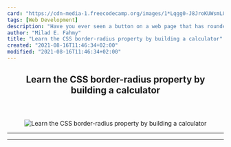 ```yaml
---
card: "https://cdn-media-1.freecodecamp.org/images/1*Lqgg0-J8JroKUWsmL8-S1w.png"
tags: [Web Development]
description: "Have you ever seen a button on a web page that has rounded ed"
author: "Milad E. Fahmy"
title: "Learn the CSS border-radius property by building a calculator"
created: "2021-08-16T11:46:34+02:00"
modified: "2021-08-16T11:46:34+02:00"
---
```

<div class="site-wrapper">
<main id="site-main" class="site-main outer">
<div class="inner">
<article class="post-full post tag-web-development tag-css tag-technology tag-tech tag-design ">
<header class="post-full-header">
<h1 class="post-full-title">Learn the CSS border-radius property by building a calculator</h1>
</header>
<figure class="post-full-image">
<picture>
<source media="(max-width: 700px)" sizes="1px" srcset="data:image/gif;base64,R0lGODlhAQABAIAAAAAAAP///yH5BAEAAAAALAAAAAABAAEAAAIBRAA7 1w">
<source media="(min-width: 701px)" sizes="(max-width: 800px) 400px,
(max-width: 1170px) 700px,
1400px" srcset="https://cdn-media-1.freecodecamp.org/images/1*Lqgg0-J8JroKUWsmL8-S1w.png 300w,
https://cdn-media-1.freecodecamp.org/images/1*Lqgg0-J8JroKUWsmL8-S1w.png 600w,
https://cdn-media-1.freecodecamp.org/images/1*Lqgg0-J8JroKUWsmL8-S1w.png 1000w,
https://cdn-media-1.freecodecamp.org/images/1*Lqgg0-J8JroKUWsmL8-S1w.png 2000w">
<img onerror="this.style.display='none'" src="https://cdn-media-1.freecodecamp.org/images/1*Lqgg0-J8JroKUWsmL8-S1w.png" alt="Learn the CSS border-radius property by building a calculator">
</picture>
</figure>
<section class="post-full-content">
<div class="post-content">
</div>
<hr>
<hr>
</section>
</article>
</div>
</main>
</div>
<!-- Google Tag Manager (noscript) -->
<!-- End Google Tag Manager (noscript) -->
